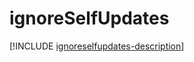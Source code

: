 # ignoreSelfUpdates

[!INCLUDE [ignoreselfupdates-description](includes/ignoreselfupdates-description.md)]